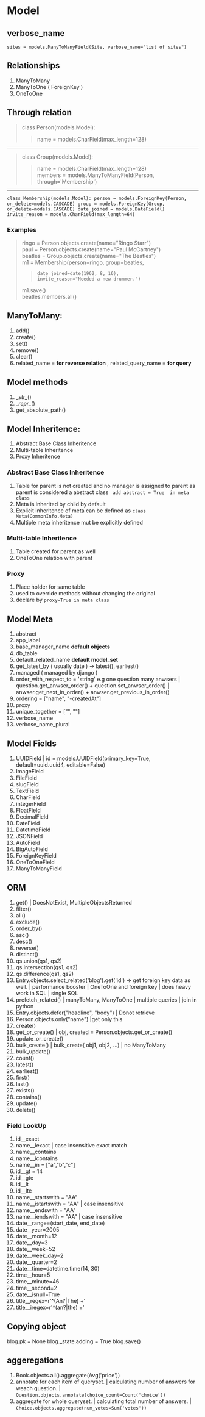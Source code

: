 # Model
## verbose_name
`sites = models.ManyToManyField(Site, verbose_name="list of sites")`
## Relationships
1. ManyToMany
2. ManyToOne ( ForeignKey )
3. OneToOne

## Through relation

> class Person(models.Model):
>>    name = models.CharField(max_length=128)
___
>class Group(models.Model):
>>    name = models.CharField(max_length=128)\
>>    members = models.ManyToManyField(Person,        through='Membership')
___
`class Membership(models.Model):
    person = models.ForeignKey(Person, on_delete=models.CASCADE)
    group = models.ForeignKey(Group, on_delete=models.CASCADE)
    date_joined = models.DateField()
    invite_reason = models.CharField(max_length=64)
`

### Examples
> ringo = Person.objects.create(name="Ringo Starr")\
> paul = Person.objects.create(name="Paul McCartney")\
> beatles = Group.objects.create(name="The Beatles")\
> m1 = Membership(person=ringo, group=beatles,
>>     date_joined=date(1962, 8, 16),
>>     invite_reason="Needed a new drummer.")
> m1.save()\
> beatles.members.all()

## ManyToMany:
1. add()
2. create()
3. set()
4. remove()
5. clear()
4. related_name = **for reverse relation** , related_query_name = **for query**

## Model methods
1. \__str\__()
2. \__repr\__()
3. get_absolute_path()

## Model Inheritence:
1. Abstract Base Class Inheritence
2. Multi-table Inheritence
3. Proxy Inheritence

### Abstract Base Class Inheritence
1. Table for parent is not created and no manager is assigned to parent as parent is considered a abstract class
` add abstract = True  in meta class`
2. Meta is inherited by child by default
3. Explicit inheritence of meta can be defined as `class Meta(CommonInfo.Meta)`
4. Multiple meta inheritence mut be explicitly defined
### Multi-table Inheritence
1. Table created for parent as well
2. OneToOne relation with parent
### Proxy
1. Place holder for same table
2. used to override methods without changing the original
3. declare by ` proxy=True in meta class `

## Model Meta
1. abstract
2. app_label
3. base_manager_name **default objects**
4. db_table
5. default_related_name **default model_set**
6. get_latest_by ( usually date ) -> latest(), earliest()
7. managed ( managed by django )
8. order_with_respect_to = 'string' e.g one question many anwsers | question.get_anwser_order() + question.set_anwser_order() | anwser.get_next_in_order() + anwser.get_previous_in_order()
9. ordering = ["name", "-createdAt"]
10. proxy
11. unique_together = ["", ""]
12. verbose_name
13. verbose_name_plural

## Model Fields
1. UUIDField | id = models.UUIDField(primary_key=True, default=uuid.uuid4, editable=False)
2. ImageField
3. FileField
4. slugField
5. TextField
6. CharField
7. integerField
8. FloatField
9. DecimalField
10. DateField
11. DatetimeField
12. JSONField
13. AutoField
14. BigAutoField
15. ForeignKeyField
16. OneToOneField
17. ManyToManyField

## ORM
1. get() | DoesNotExist, MultipleObjectsReturned
2. filter()
3. all()
4. exclude()
5. order_by()
6. asc()
7. desc()
8. reverse()
9. distinct()
10. qs.union(qs1, qs2)
11. qs.intersection(qs1, qs2)
12. qs.difference(qs1, qs2)
13. Entry.objects.select_related('blog').get('id') -> get foreign key data as well. | performance booster | OneToOne and foreign key | does heavy work in SQL | single SQL
14. prefetch_related() | manyToMany, ManyToOne | multiple queries | join in python
15. Entry.objects.defer("headline", "body") | Donot retrieve
16. Person.objects.only("name") |get only this
17. create()
18. get_or_create() | obj, created = Person.objects.get_or_create()
19. update_or_create()
20. bulk_create() | bulk_create( obj1, obj2, ...) | no ManyToMany
21. bulk_update()
22. count()
23. latest()
24. earliest()
25. first()
26. last()
27. exists()
28. contains()
29. update()
30. delete()

### Field LookUp
1. id__exact
2. name__iexact | case insensitive exact match
3. name__contains
4. name__icontains
5. name__in = ["a","b","c"]
6. id__gt = 14
7. id__gte
8. id__lt
9. id__lte
10. name__startswith = "AA"
11. name__istartswith = "AA" | case insensitive
12. name__endswith = "AA"
13. name__iendswith = "AA" | case insensitive
14. date__range=(start_date, end_date)
15. date__year=2005
16. date__month=12
17. date__day=3
18. date__week=52
19. date__week_day=2
20. date__quarter=2
21. date__time=datetime.time(14, 30)
22. time__hour=5
23. time__minute=46
24. time__second=2
25. date__isnull=True
26. title__regex=r'^(An?|The) +'
27. title__iregex=r'^(an?|the) +'

## Copying object
blog.pk = None
blog._state.adding = True
blog.save()

## aggeregations
1. Book.objects.all().aggregate(Avg('price'))
2. annotate for each item of queryset. | calculating number of answers for weach question. | `Question.objects.annotate(choice_count=Count('choice'))`
3. aggregate for whole queryset. | calculating total number of answers. | `Choice.objects.aggregate(num_votes=Sum('votes'))`

